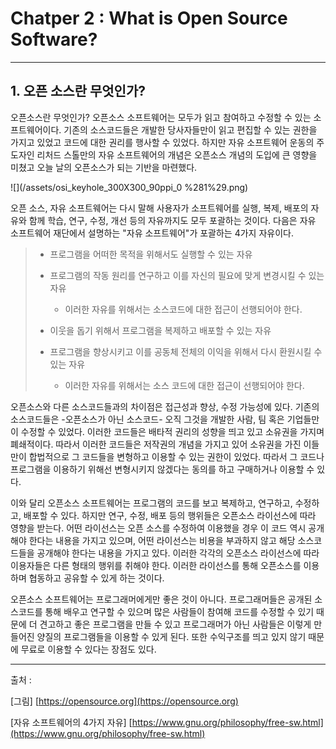 # Chatper 2 : What is Open Source Software?

---

## 1. 오픈 소스란 무엇인가?

오픈소스란 무엇인가? 오픈소스 소프트웨어는 모두가 읽고 참여하고 수정할 수 있는 소프트웨어이다. 기존의 소스코드들은 개발한 당사자들만이 읽고 편집할 수 있는 권한을 가지고 있었고 코드에 대한 권리를 행사할 수 있었다. 하지만 자유 소프트웨어 운동의 주도자인 리처드 스톨만의 자유 소프트웨어의 개념은 오픈소스 개념의 도입에 큰 영향을 미쳤고 오늘 날의 오픈소스가 되는 기반을 마련했다.

![](/assets/osi_keyhole_300X300_90ppi_0 %281%29.png)

오픈 소스, 자유 소프트웨어는 다시 말해 사용자가 소프트웨어를 실행, 복제, 배포의 자유와 함께 학습, 연구, 수정, 개선 등의 자유까지도 모두 포괄하는 것이다. 다음은 자유 소프트웨어 재단에서 설명하는 "자유 소프트웨어"가 포괄하는 4가지 자유이다.

> * 프로그램을 어떠한 목적을 위해서도 실행할 수 있는 자유
>
> * 프로그램의 작동 원리를 연구하고 이를 자신의 필요에 맞게 변경시킬 수 있는 자유
>
>   * 이러한 자유를 위해서는 소스코드에 대한 접근이 선행되어야 한다.
>
> * 이웃을 돕기 위해서 프로그램을 복제하고 배포할 수 있는 자유
>
> * 프로그램을 향상시키고 이를 공동체 전체의 이익을 위해서 다시 환원시킬 수 있는 자유
>
>   * 이러한 자유를 위해서는 소스 코드에 대한 접근이 선행되어야 한다.

오픈소스와 다른 소스코드들과의 차이점은 접근성과 향상, 수정 가능성에 있다. 기존의 소스코드들은 -오픈소스가 아닌 소스코드- 오직 그것을 개발한 사람, 팀 혹은 기업들만이 수정할 수 있었다. 이러한 코드들은 배타적 권리의 성향을 띄고 있고 소유권을 가지며 폐쇄적이다. 따라서 이러한 코드들은 저작권의 개념을 가지고 있어 소유권을 가진 이들만이 합법적으로 그 코드들을 변형하고 이용할 수 있는 권한이 있었다. 따라서 그 코드나 프로그램을 이용하기 위해선 변형시키지 않겠다는 동의를 하고 구매하거나 이용할 수 있다.

이와 달리 오픈소스 소프트웨어는 프로그램의 코드를 보고 복제하고, 연구하고, 수정하고, 배포할 수 있다. 하지만 연구, 수정, 배포 등의 행위들은 오픈소스 라이선스에 따라 영향을 받는다. 어떤 라이선스는 오픈 소스를 수정하여 이용했을 경우 이 코드 역시 공개해야 한다는 내용을 가지고 있으며, 어떤 라이선스는 비용을 부과하지 않고 해당 소스코드들을 공개해야 한다는 내용을 가지고 있다. 이러한 각각의 오픈소스 라이선스에 따라 이용자들은 다른 형태의 행위를 취해야 한다. 이러한 라이선스를 통해 오픈소스를 이용하며 협동하고 공유할 수 있게 하는 것이다.

오픈소스 소프트웨어는 프로그래머에게만 좋은 것이 아니다. 프로그래머들은 공개된 소스코드를 통해 배우고 연구할 수 있으며 많은 사람들이 참여해 코드를 수정할 수 있기 때문에 더 견고하고 좋은 프로그램을 만들 수 있고 프로그래머가 아닌 사람들은 이렇게 만들어진 양질의 프로그램들을 이용할 수 있게 된다. 또한 수익구조를 띄고 있지 않기 때문에 무료로 이용할 수 있다는 장점도 있다.

---

출처 :

\[그림\] [https://opensource.org](https://opensource.org)

\[자유 소프트웨어의 4가지 자유\] [https://www.gnu.org/philosophy/free-sw.html](https://www.gnu.org/philosophy/free-sw.html)

